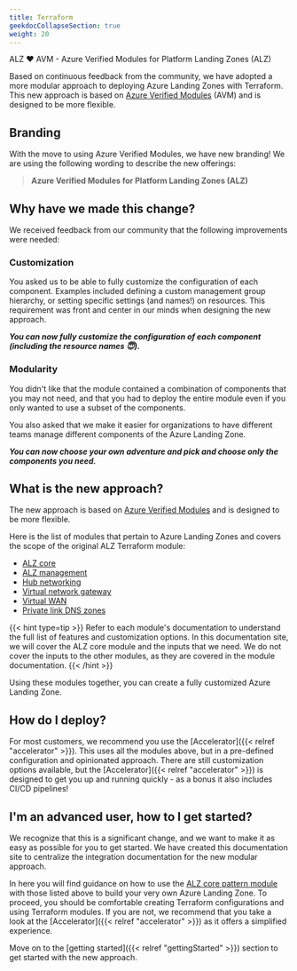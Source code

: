```yaml
---
title: Terraform
geekdocCollapseSection: true
weight: 20
---
```


ALZ ❤️ AVM - Azure Verified Modules for Platform Landing Zones (ALZ)

Based on continuous feedback from the community, we have adopted a more modular approach to deploying Azure Landing Zones with Terraform.
This new approach is based on [Azure Verified Modules](https://aka.ms/avm) (AVM) and is designed to be more flexible.

## Branding

With the move to using Azure Verified Modules, we have new branding!
We are using the following wording to describe the new offerings:

> **Azure Verified Modules for Platform Landing Zones (ALZ)**

## Why have we made this change?

We received feedback from our community that the following improvements were needed:

### Customization

You asked us to be able to fully customize the configuration of each component.
Examples included defining a custom management group hierarchy, or setting specific settings (and names!) on resources.
This requirement was front and center in our minds when designing the new approach.

***You can now fully customize the configuration of each component (including the resource names 😇).***

### Modularity

You didn't like that the module contained a combination of components that you may not need, and that you had to deploy the entire module even if you only wanted to use a subset of the components.

You also asked that we make it easier for organizations to have different teams manage different components of the Azure Landing Zone.

***You can now choose your own adventure and pick and choose only the components you need.***

## What is the new approach?

The new approach is based on [Azure Verified Modules](https://aka.ms/avm) and is designed to be more flexible.

Here is the list of modules that pertain to Azure Landing Zones and covers the scope of the original ALZ Terraform module:

- [ALZ core](https://registry.terraform.io/modules/Azure/avm-ptn-alz/azurerm/latest)
- [ALZ management](https://registry.terraform.io/modules/Azure/avm-ptn-alz-management/azurerm/latest)
- [Hub networking](https://registry.terraform.io/modules/Azure/avm-ptn-hubnetworking/azurerm/latest)
- [Virtual network gateway](https://registry.terraform.io/modules/Azure/avm-ptn-virtualwan/azurerm/latest)
- [Virtual WAN](https://registry.terraform.io/modules/Azure/avm-ptn-virtualwan/azurerm/latest)
- [Private link DNS zones](https://registry.terraform.io/modules/Azure/avm-ptn-network-private-link-private-dns-zones/azurerm/latest)

{{< hint type=tip >}}
Refer to each module's documentation to understand the full list of features and customization options.
In this documentation site, we will cover the ALZ core module and the inputs that we need.
We do not cover the inputs to the other modules, as they are covered in the module documentation.
{{< /hint >}}

Using these modules together, you can create a fully customized Azure Landing Zone.

## How do I deploy?

For most customers, we recommend you use the [Accelerator]({{< relref "accelerator" >}}).
This uses all the modules above, but in a pre-defined configuration and opinionated approach.
There are still customization options available, but the [Accelerator]({{< relref "accelerator" >}}) is designed to get you up and running quickly - as a bonus it also includes CI/CD pipelines!

## I'm an advanced user, how to I get started?

We recognize that this is a significant change, and we want to make it as easy as possible for you to get started.
We have created this documentation site to centralize the integration documentation for the new modular approach.

In here you will find guidance on how to use the [ALZ core pattern module](https://registry.terraform.io/modules/Azure/avm-ptn-alz/azurerm/latest) with those listed above to build your very own Azure Landing Zone.
To proceed, you should be comfortable creating Terraform configurations and using Terraform modules.
If you are not, we recommend that you take a look at the [Accelerator]({{< relref "accelerator" >}}) as it offers a simplified experience.

Move on to the [getting started]({{< relref "gettingStarted" >}}) section to get started with the new approach.

